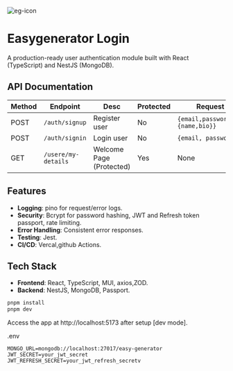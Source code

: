 ![eg-icon](https://github.com/user-attachments/assets/aef46dd0-dbb8-4134-9551-04a51e50b4d3)

# Easygenerator Login

A production-ready user authentication module built with React (TypeScript) and NestJS (MongoDB).

## API Documentation

| Method | Endpoint            | Desc                     | Protected | Request Body                          | Response       |
| ------ | ------------------- | ------------------------ | --------- | ------------------------------------- | -------------- |
| POST   | `/auth/signup`      | Register user            | No        | `{email,password,profile:{name,bio}}` | `{201}`        |
| POST   | `/auth/signin`      | Login user               | No        | `{email, password}`                   | `{acesstoken}` |
| GET    | `/usere/my-details` | Welcome Page (Protected) | Yes       | None                                  | `{User}`       |

## Features

- **Logging**: pino for request/error logs.
- **Security**: Bcrypt for password hashing, JWT and Refresh token passport, rate limiting.
- **Error Handling**: Consistent error responses.
- **Testing**: Jest.
- **CI/CD**: Vercal,github Actions.

## Tech Stack

- **Frontend**: React, TypeScript, MUI, axios,ZOD.
- **Backend**: NestJS, MongoDB, Passport.

```bash
pnpm install
pnpm dev
```
Access the app at http://localhost:5173 after setup [dev mode].

.env
```.env
MONGO_URL=mongodb://localhost:27017/easy-generator
JWT_SECRET=your_jwt_secret
JWT_REFRESH_SECRET=your_jwt_refresh_secretv
```
